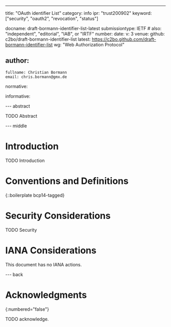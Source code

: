 ---
title: "OAuth identifier List"
category: info
ipr: "trust200902"
keyword: ["security", "oauth2", "revocation", "status"]

docname: draft-bormann-identifier-list-latest
submissiontype: IETF  # also: "independent", "editorial", "IAB", or "IRTF"
number:
date:
v: 3
venue:
  github: c2bo/draft-bormann-identifier-list
  latest: https://c2bo.github.com/draft-bormann-identifier-list
  wg: "Web Authorization Protocol"

author:
 -
    fullname: Christian Bormann
    email: chris.bormann@gmx.de

normative:

informative:


--- abstract

TODO Abstract


--- middle

# Introduction

TODO Introduction


# Conventions and Definitions

{::boilerplate bcp14-tagged}


# Security Considerations

TODO Security


# IANA Considerations

This document has no IANA actions.


--- back

# Acknowledgments
{:numbered="false"}

TODO acknowledge.
